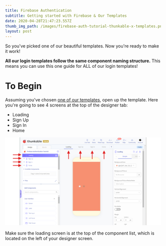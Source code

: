 ```yaml
---
title: Firebase Authentication
subtitle: Getting started with Firebase & Our Templates
date: 2020-04-28T21:47:23.557Z
thumb_img_path: /images/firebase-auth-tutorial-thunkable-x-templates.png
layout: post
---
```

So you've picked one of our beautiful templates. Now you're ready to make it work!

**All our login templates follow the same component naming structure.** This means you can use this one guide for ALL of our login templates!

# To Begin

Assuming you've chosen [one of our templates](/portfolio), open up the template. Here you're going to see 4 screens at the top of the designer tab:

* Loading
* Sign Up
* Sign In
* Home

![](/images/step-1.png)

Make sure the loading screen is at the top of the component list, which is located on the left of your designer screen.